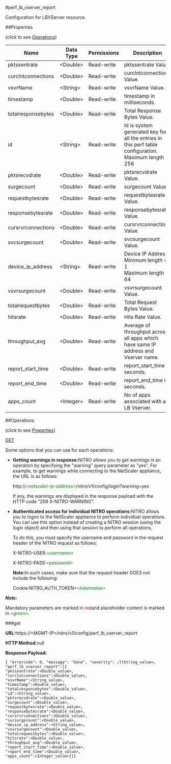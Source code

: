 #perf_lb_vserver_report

Configuration for LBVServer resource.


##Properties 
<span>(click to see [Operations](#opera))</span>


<table><thead><tr><th>Name</th><th>Data Type</th><th>Permissions</th><th>Description</th></tr></thead><tbody><tr><td>pktssentrate</td><td>&lt;Double></td><td>Read-write</td><td>pktssentrate Value.</td></tr><tr><td>curclntconnections</td><td>&lt;Double></td><td>Read-write</td><td>curclntconnections Value.</td></tr><tr><td>vsvrName</td><td>&lt;String></td><td>Read-write</td><td>vsvrName Value.</td></tr><tr><td>timestamp</td><td>&lt;Double></td><td>Read-write</td><td>timestamp in milliseconds.</td></tr><tr><td>totalresponsebytes</td><td>&lt;Double></td><td>Read-write</td><td>Total Response Bytes Value.</td></tr><tr><td>id</td><td>&lt;String></td><td>Read-write</td><td>Id is system generated key for all the entries in this perf table configuration.<br>Maximum length = 256</td></tr><tr><td>pktsrecvdrate</td><td>&lt;Double></td><td>Read-write</td><td>pktsrecvdrate Value.</td></tr><tr><td>surgecount</td><td>&lt;Double></td><td>Read-write</td><td>surgecount Value.</td></tr><tr><td>requestbytesrate</td><td>&lt;Double></td><td>Read-write</td><td>requestbytesrate Value.</td></tr><tr><td>responsebytesrate</td><td>&lt;Double></td><td>Read-write</td><td>responsebytesrate Value.</td></tr><tr><td>cursrvrconnections</td><td>&lt;Double></td><td>Read-write</td><td>cursrvrconnections Value.</td></tr><tr><td>svcsurgecount</td><td>&lt;Double></td><td>Read-write</td><td>svcsurgecount Value.</td></tr><tr><td>device_ip_address</td><td>&lt;String></td><td>Read-write</td><td>Device IP Address.<br>Minimum length = 1<br>Maximum length = 64</td></tr><tr><td>vsvrsurgecount</td><td>&lt;Double></td><td>Read-write</td><td>vsvrsurgecount Value.</td></tr><tr><td>totalrequestbytes</td><td>&lt;Double></td><td>Read-write</td><td>Total Request Bytes Value.</td></tr><tr><td>hitsrate</td><td>&lt;Double></td><td>Read-write</td><td>Hits Rate Value.</td></tr><tr><td>throughput_avg</td><td>&lt;Double></td><td>Read-write</td><td>Average of throughput across all apps which have same IP address and Vserver name.</td></tr><tr><td>report_start_time</td><td>&lt;Double></td><td>Read-write</td><td>report_start_time in seconds.</td></tr><tr><td>report_end_time</td><td>&lt;Double></td><td>Read-write</td><td>report_end_time in seconds.</td></tr><tr><td>apps_count</td><td>&lt;Integer></td><td>Read-write</td><td>No of apps associated with a LB Vserver.</td></tr></tbody></table>
##Operations 
<span>(click to see [Properties](#prope))</span>


[GET]()


Some options that you can use for each operations:
<ul><li><p><b>Getting warnings in response:</b>NITRO allows you to get warnings in an operation by specifying the "warning" query parameter as "yes". For example, to get warnings while connecting to the NetScaler appliance, the URL is as follows:</p><p>http://<span style="color:green;font-style:italic;">&lt;netscaler-ip-address&gt;</span>/nitro/v1/config/login?warning=yes</p><p>If any, the warnings are displayed in the response payload with the HTTP code "209 X-NITRO-WARNING".</p></li><li><p><b>Authenticated access for individual NITRO operations:</b>NITRO allows you to logon to the NetScaler appliance to perform individual operations. You can use this option instead of creating a NITRO session (using the login object) and then using that session to perform all operations,</p><p>To do this, you must specify the username and password in the request header of the NITRO request as follows:</p><p>X-NITRO-USER:<span style="color:green;font-style:italic;">&lt;username&gt;</span></p><p>X-NITRO-PASS:<span style="color:green;font-style:italic;">&lt;password&gt;</span></p><p><b>Note:</b>In such cases, make sure that the request header DOES not include the following:</p><p>Cookie:NITRO_AUTH_TOKEN=<span style="color:green;font-style:italic;">&lt;tokenvalue&gt;</span></p></li></ul>



***Note:*** 
Mandatory parameters are marked in <span style="color:#FF0000;">red</span>and placeholder content is marked in <span style="color:green;font-style:italic">&lt;green&gt;</span>.

###get



<b>URL:</b>https://&lt;MGMT-IP&gt;/nitro/v1/config/perf_lb_vserver_report
<b>HTTP Method:</b>null
<b>Response Payload: </b>```{ "errorcode": 0, "message": "Done", "severity": ;ltString_value>, "perf_lb_vserver_report":[{"pktssentrate":<Double_value>,"curclntconnections":<Double_value>,"vsvrName":<String_value>,"timestamp":<Double_value>,"totalresponsebytes":<Double_value>,"id":<String_value>,"pktsrecvdrate":<Double_value>,"surgecount":<Double_value>,"requestbytesrate":<Double_value>,"responsebytesrate":<Double_value>,"cursrvrconnections":<Double_value>,"svcsurgecount":<Double_value>,"device_ip_address":<String_value>,"vsvrsurgecount":<Double_value>,"totalrequestbytes":<Double_value>,"hitsrate":<Double_value>,"throughput_avg":<Double_value>,"report_start_time":<Double_value>,"report_end_time":<Double_value>,"apps_count":<Integer_value>}]}```



